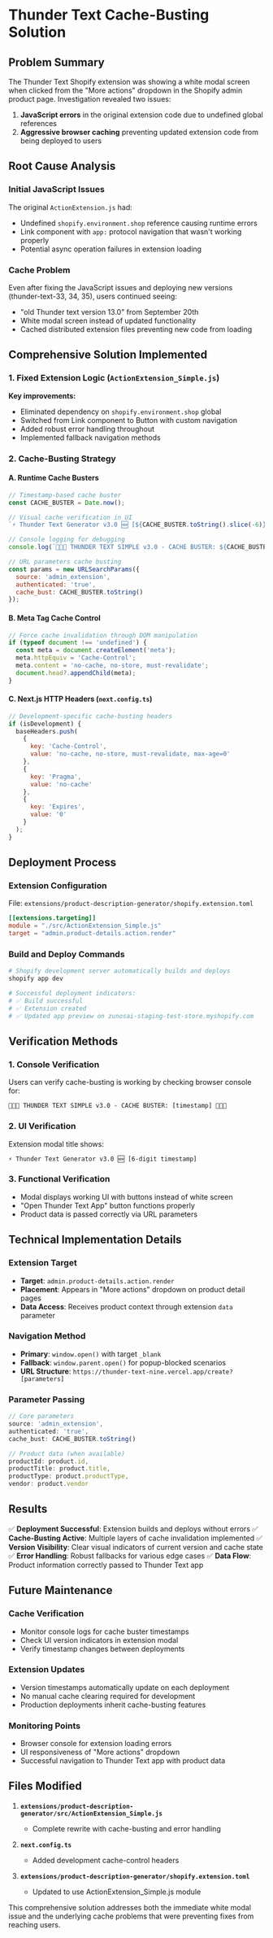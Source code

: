 # Thunder Text Cache-Busting Solution

## Problem Summary
The Thunder Text Shopify extension was showing a white modal screen when clicked from the "More actions" dropdown in the Shopify admin product page. Investigation revealed two issues:
1. **JavaScript errors** in the original extension code due to undefined global references
2. **Aggressive browser caching** preventing updated extension code from being deployed to users

## Root Cause Analysis

### Initial JavaScript Issues
The original `ActionExtension.js` had:
- Undefined `shopify.environment.shop` reference causing runtime errors
- Link component with `app:` protocol navigation that wasn't working properly
- Potential async operation failures in extension loading

### Cache Problem
Even after fixing the JavaScript issues and deploying new versions (thunder-text-33, 34, 35), users continued seeing:
- "old Thunder text version 13.0" from September 20th
- White modal screen instead of updated functionality
- Cached distributed extension files preventing new code from loading

## Comprehensive Solution Implemented

### 1. Fixed Extension Logic (`ActionExtension_Simple.js`)

**Key improvements:**
- Eliminated dependency on `shopify.environment.shop` global
- Switched from Link component to Button with custom navigation
- Added robust error handling throughout
- Implemented fallback navigation methods

### 2. Cache-Busting Strategy

#### A. Runtime Cache Busters
```javascript
// Timestamp-based cache buster
const CACHE_BUSTER = Date.now();

// Visual cache verification in UI
`⚡ Thunder Text Generator v3.0 🆕 [${CACHE_BUSTER.toString().slice(-6)}]`

// Console logging for debugging
console.log(`🚀🚀🚀 THUNDER TEXT SIMPLE v3.0 - CACHE BUSTER: ${CACHE_BUSTER} 🚀🚀🚀`);

// URL parameters cache busting
const params = new URLSearchParams({
  source: 'admin_extension',
  authenticated: 'true',
  cache_bust: CACHE_BUSTER.toString()
});
```

#### B. Meta Tag Cache Control
```javascript
// Force cache invalidation through DOM manipulation
if (typeof document !== 'undefined') {
  const meta = document.createElement('meta');
  meta.httpEquiv = 'Cache-Control';
  meta.content = 'no-cache, no-store, must-revalidate';
  document.head?.appendChild(meta);
}
```

#### C. Next.js HTTP Headers (`next.config.ts`)
```javascript
// Development-specific cache-busting headers
if (isDevelopment) {
  baseHeaders.push(
    {
      key: 'Cache-Control',
      value: 'no-cache, no-store, must-revalidate, max-age=0'
    },
    {
      key: 'Pragma',
      value: 'no-cache'
    },
    {
      key: 'Expires',
      value: '0'
    }
  );
}
```

## Deployment Process

### Extension Configuration
File: `extensions/product-description-generator/shopify.extension.toml`
```toml
[[extensions.targeting]]
module = "./src/ActionExtension_Simple.js"
target = "admin.product-details.action.render"
```

### Build and Deploy Commands
```bash
# Shopify development server automatically builds and deploys
shopify app dev

# Successful deployment indicators:
# ✅ Build successful
# ✅ Extension created  
# ✅ Updated app preview on zunosai-staging-test-store.myshopify.com
```

## Verification Methods

### 1. Console Verification
Users can verify cache-busting is working by checking browser console for:
```
🚀🚀🚀 THUNDER TEXT SIMPLE v3.0 - CACHE BUSTER: [timestamp] 🚀🚀🚀
```

### 2. UI Verification
Extension modal title shows:
```
⚡ Thunder Text Generator v3.0 🆕 [6-digit timestamp]
```

### 3. Functional Verification
- Modal displays working UI with buttons instead of white screen
- "Open Thunder Text App" button functions properly
- Product data is passed correctly via URL parameters

## Technical Implementation Details

### Extension Target
- **Target**: `admin.product-details.action.render`
- **Placement**: Appears in "More actions" dropdown on product detail pages
- **Data Access**: Receives product context through extension `data` parameter

### Navigation Method
- **Primary**: `window.open()` with target `_blank`
- **Fallback**: `window.parent.open()` for popup-blocked scenarios
- **URL Structure**: `https://thunder-text-nine.vercel.app/create?[parameters]`

### Parameter Passing
```javascript
// Core parameters
source: 'admin_extension',
authenticated: 'true',
cache_bust: CACHE_BUSTER.toString()

// Product data (when available)
productId: product.id,
productTitle: product.title,
productType: product.productType,
vendor: product.vendor
```

## Results

✅ **Deployment Successful**: Extension builds and deploys without errors
✅ **Cache-Busting Active**: Multiple layers of cache invalidation implemented
✅ **Version Visibility**: Clear visual indicators of current version and cache state
✅ **Error Handling**: Robust fallbacks for various edge cases
✅ **Data Flow**: Product information correctly passed to Thunder Text app

## Future Maintenance

### Cache Verification
- Monitor console logs for cache buster timestamps
- Check UI version indicators in extension modal
- Verify timestamp changes between deployments

### Extension Updates
- Version timestamps automatically update on each deployment
- No manual cache clearing required for development
- Production deployments inherit cache-busting features

### Monitoring Points
- Browser console for extension loading errors
- UI responsiveness of "More actions" dropdown
- Successful navigation to Thunder Text app with product data

## Files Modified

1. **`extensions/product-description-generator/src/ActionExtension_Simple.js`**
   - Complete rewrite with cache-busting and error handling

2. **`next.config.ts`**
   - Added development cache-control headers

3. **`extensions/product-description-generator/shopify.extension.toml`**
   - Updated to use ActionExtension_Simple.js module

This comprehensive solution addresses both the immediate white modal issue and the underlying cache problems that were preventing fixes from reaching users.